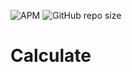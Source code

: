 ![APM](https://img.shields.io/apm/l/Calculate)
![GitHub repo size](https://img.shields.io/github/repo-size/TiagolDev/Calculate)
# Calculate
